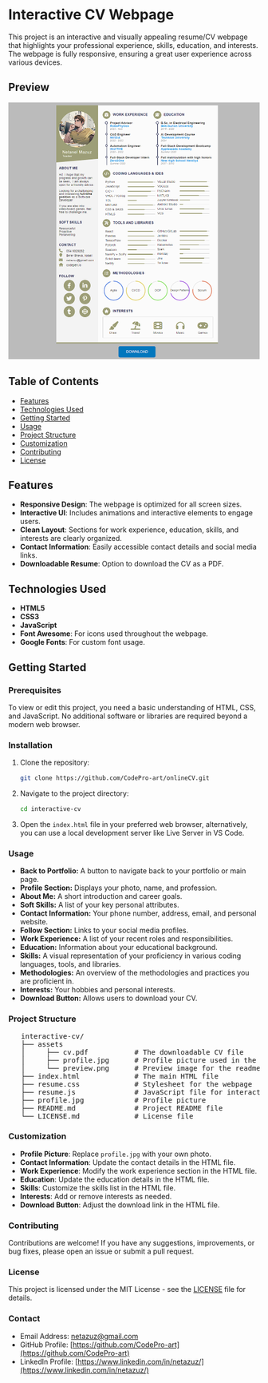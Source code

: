 # Interactive CV Webpage

This project is an interactive and visually appealing resume/CV webpage that highlights your professional experience, skills, education, and interests. The webpage is fully responsive, ensuring a great user experience across various devices.

## Preview

<img src="assets/preview.png" alt="Site Preview" width="600"/>

## Table of Contents

- [Features](#features)
- [Technologies Used](#technologies-used)
- [Getting Started](#getting-started)
- [Usage](#usage)
- [Project Structure](#project-structure)
- [Customization](#customization)
- [Contributing](#contributing)
- [License](#license)

## Features

- **Responsive Design**: The webpage is optimized for all screen sizes.
- **Interactive UI**: Includes animations and interactive elements to engage users.
- **Clean Layout**: Sections for work experience, education, skills, and interests are clearly organized.
- **Contact Information**: Easily accessible contact details and social media links.
- **Downloadable Resume**: Option to download the CV as a PDF.

## Technologies Used

- **HTML5**
- **CSS3**
- **JavaScript**
- **Font Awesome**: For icons used throughout the webpage.
- **Google Fonts**: For custom font usage.

## Getting Started

### Prerequisites

To view or edit this project, you need a basic understanding of HTML, CSS, and JavaScript. No additional software or libraries are required beyond a modern web browser.

### Installation

1. Clone the repository:

   ```bash
   git clone https://github.com/CodePro-art/onlineCV.git
   ```

2. Navigate to the project directory:

   ```bash
   cd interactive-cv
   ```

3. Open the `index.html` file in your preferred web browser, alternatively, you can use a local development server like Live Server in VS Code.

### Usage

- **Back to Portfolio:** A button to navigate back to your portfolio or main page.
- **Profile Section:** Displays your photo, name, and profession.
- **About Me:** A short introduction and career goals.
- **Soft Skills:** A list of your key personal attributes.
- **Contact Information:** Your phone number, address, email, and personal website.
- **Follow Section:** Links to your social media profiles.
- **Work Experience:** A list of your recent roles and responsibilities.
- **Education:** Information about your educational background.
- **Skills:** A visual representation of your proficiency in various coding languages, tools, and libraries.
- **Methodologies:** An overview of the methodologies and practices you are proficient in.
- **Interests:** Your hobbies and personal interests.
- **Download Button:** Allows users to download your CV.

### Project Structure

<pre>
   interactive-cv/  
   ├── assets  
   │     ├── cv.pdf           # The downloadable CV file  
   │     ├── profile.jpg      # Profile picture used in the CV  
   │     └── preview.png      # Preview image for the readme file  
   ├── index.html             # The main HTML file  
   ├── resume.css             # Stylesheet for the webpage  
   ├── resume.js              # JavaScript file for interactivity  
   ├── profile.jpg            # Profile picture  
   ├── README.md              # Project README file  
   └── LICENSE.md             # License file  
</pre>

### Customization

- **Profile Picture**: Replace `profile.jpg` with your own photo.
- **Contact Information**: Update the contact details in the HTML file.
- **Work Experience**: Modify the work experience section in the HTML file.
- **Education**: Update the education details in the HTML file.
- **Skills**: Customize the skills list in the HTML file.
- **Interests**: Add or remove interests as needed.
- **Download Button**: Adjust the download link in the HTML file.

### Contributing

Contributions are welcome! If you have any suggestions, improvements, or bug fixes, please open an issue or submit a pull request.

### License

This project is licensed under the MIT License - see the [LICENSE](LICENSE) file for details.

### Contact

- Email Address: [netazuz@gmail.com](mailto:netazuz@gmail.com)
- GitHub Profile: [https://github.com/CodePro-art](https://github.com/CodePro-art)
- LinkedIn Profile: [https://www.linkedin.com/in/netazuz/](https://www.linkedin.com/in/netazuz/)
